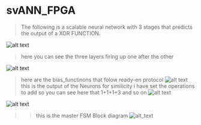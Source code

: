 # svANN_FPGA
>The following is a scalable neural network with 3 stages that predicts the output of a XOR FUNCTION.


![alt text](https://github.com/dhruvpatelgeek/svANN_FPGA/blob/master/Screen%20Shot%202019-10-07%20at%2011.14.17%20PM.png)

>here you can see the three layers firing up one after the other 

![alt text](https://github.com/dhruvpatelgeek/svANN_FPGA/blob/master/Screen%20Shot%202019-10-07%20at%2011.14.47%20PM.png)
> here are the bias_functinons that folow ready-en protocol
![alt text](https://github.com/dhruvpatelgeek/svANN_FPGA/blob/master/Screen%20Shot%202019-10-07%20at%2011.15.11%20PM.png)
> this is the output of the Neurons for similicity i have set the operations to add so you can see here that 1+1+1+3 and so on
![alt text](https://github.com/dhruvpatelgeek/svANN_FPGA/blob/master/Screen%20Shot%202019-10-07%20at%2011.15.35%20PM.png)

![alt text](https://github.com/dhruvpatelgeek/svANN_FPGA/blob/master/Screen%20Shot%202019-10-07%20at%2011.30.11%20PM.png)
>> this is the master FSM Block diagram
![alt_text](https://github.com/dhruvpatelgeek/svANN_FPGA/blob/master/Screen%20Shot%202019-10-26%20at%205.14.50%20PM.png)

